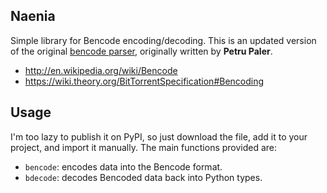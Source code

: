 Naenia
--------
Simple library for Bencode encoding/decoding.
This is an updated version of the original [bencode parser](https://github.com/bittorrent/bencode), originally written by **Petru Paler**.

- http://en.wikipedia.org/wiki/Bencode
- https://wiki.theory.org/BitTorrentSpecification#Bencoding

Usage
--------
I'm too lazy to publish it on PyPI, so just download the file, add it to your project, and import it manually.
The main functions provided are:

- `bencode`: encodes data into the Bencode format.
- `bdecode`: decodes Bencoded data back into Python types.
